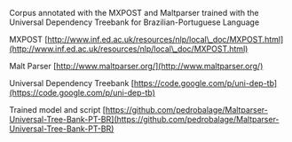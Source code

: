 Corpus annotated with the MXPOST and Maltparser trained with the Universal Dependency Treebank for Brazilian-Portuguese Language

MXPOST
[http://www.inf.ed.ac.uk/resources/nlp/local\_doc/MXPOST.html](http://www.inf.ed.ac.uk/resources/nlp/local\_doc/MXPOST.html)

Malt Parser
[http://www.maltparser.org/](http://www.maltparser.org/)

Universal Dependency Treebank
[https://code.google.com/p/uni-dep-tb](https://code.google.com/p/uni-dep-tb)

Trained model and script
[https://github.com/pedrobalage/Maltparser-Universal-Tree-Bank-PT-BR](https://github.com/pedrobalage/Maltparser-Universal-Tree-Bank-PT-BR)
